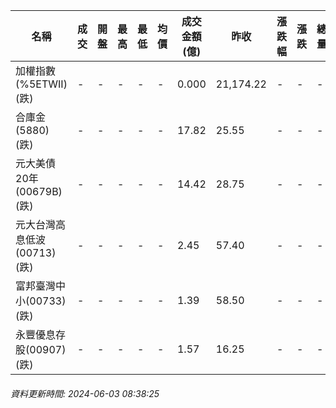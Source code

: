 | 名稱 | 成交 | 開盤 | 最高 | 最低 | 均價 | 成交金額(億) | 昨收 | 漲跌幅 | 漲跌 | 總量 | 昨量 | 振幅 |
| -------- | -------- | -------- | -------- |-------- | -------- | -------- |-------- |-------- |-------- | -------- | -------- |-------- |
|加權指數(%5ETWII) (跌)|-|-|-|-|-|0.000|21,174.22|-|-|-|-|0.00%|
|合庫金(5880) (跌)|-|-|-|-|-|17.82|25.55|-|-|-|-|0.00%|
|元大美債20年(00679B) (跌)|-|-|-|-|-|14.42|28.75|-|-|-|-|0.00%|
|元大台灣高息低波(00713) (跌)|-|-|-|-|-|2.45|57.40|-|-|-|-|0.00%|
|富邦臺灣中小(00733) (跌)|-|-|-|-|-|1.39|58.50|-|-|-|-|0.00%|
|永豐優息存股(00907) (跌)|-|-|-|-|-|1.57|16.25|-|-|-|-|0.00%|
###### 資料更新時間: 2024-06-03 08:38:25